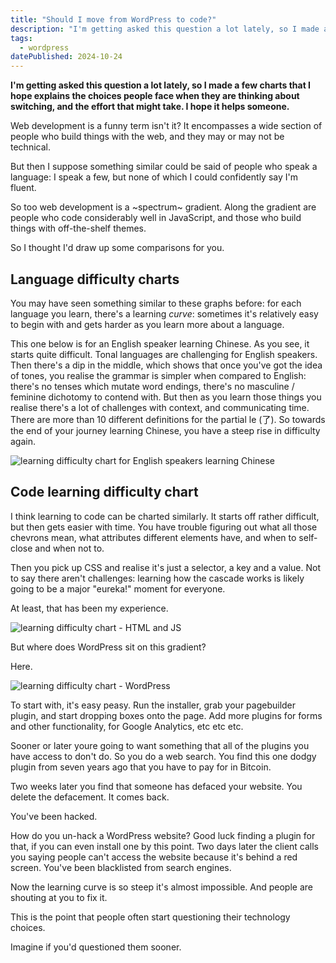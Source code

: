 ```yaml
---
title: "Should I move from WordPress to code?"
description: "I'm getting asked this question a lot lately, so I made a few charts that I hope explains the choices people face when they are thinking about switching, and the effort that might take."
tags: 
  - wordpress
datePublished: 2024-10-24
---
```

**I'm getting asked this question a lot lately, so I made a few charts that I hope explains the choices people face when they are thinking about switching, and the effort that might take. I hope it helps someone.**

Web development is a funny term isn't it? It encompasses a wide section of people who build things with the web, and they may or may not be technical.

But then I suppose something similar could be said of people who speak a language: I speak a few, but none of which I could confidently say I'm fluent.

So too web development is a ~spectrum~ gradient. Along the gradient are people who code considerably well in JavaScript, and those who build things with off-the-shelf themes.

So I thought I'd draw up some comparisons for you.

## Language difficulty charts

You may have seen something similar to these graphs before: for each language you learn, there's a learning _curve_: sometimes it's relatively easy to begin with and gets harder as you learn more about a language.

This one below is for an English speaker learning Chinese. As you see, it starts quite difficult. Tonal languages are challenging for English speakers. Then there's a dip in the middle, which shows that once you've got the idea of tones, you realise the grammar is simpler when compared to English: there's no tenses which mutate word endings, there's no masculine / feminine dichotomy to contend with. But then as you learn those things you realise there's a lot of challenges with context, and communicating time. There are more than 10 different definitions for the partial le (了). So towards the end of your journey learning Chinese, you have a steep rise in difficulty again.


![learning difficulty chart for English speakers learning Chinese](/images/english-to-chinese.jpeg)

## Code learning difficulty chart

I think learning to code can be charted similarly. It starts off rather difficult, but then gets easier with time. You have trouble figuring out what all those chevrons mean, what attributes different elements have, and when to self-close and when not to.

Then you pick up CSS and realise it's just a selector, a key and a value. Not to say there aren't challenges: learning how the cascade works is likely going to be a major "eureka!" moment for everyone.

At least, that has been my experience.

![learning difficulty chart - HTML and JS](/images/difficulty-levels-html-js.jpeg)

But where does WordPress sit on this gradient?

Here.


![learning difficulty chart - WordPress](/images/difficulty-levels-wp.jpeg)

To start with, it's easy peasy. Run the installer, grab your pagebuilder plugin, and start dropping boxes onto the page. Add more plugins for forms and other functionality, for Google Analytics, etc etc etc.

Sooner or later youre going to want something that all of the plugins you have access to don't do. So you do a web search. You find this one dodgy plugin from seven years ago that you have to pay for in Bitcoin.

Two weeks later you find that someone has defaced your website. You delete the defacement. It comes back.

You've been hacked.

How do you un-hack a WordPress website? Good luck finding a plugin for that, if you can even install one by this point. Two days later the client calls you saying people can't access the website because it's behind a red screen. You've been blacklisted from search engines.

Now the learning curve is so steep it's almost impossible. And people are shouting at you to fix it.

This is the point that people often start questioning their technology choices.

Imagine if you'd questioned them sooner.